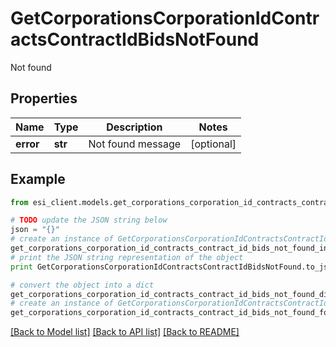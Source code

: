 # GetCorporationsCorporationIdContractsContractIdBidsNotFound

Not found

## Properties

Name | Type | Description | Notes
------------ | ------------- | ------------- | -------------
**error** | **str** | Not found message | [optional] 

## Example

```python
from esi_client.models.get_corporations_corporation_id_contracts_contract_id_bids_not_found import GetCorporationsCorporationIdContractsContractIdBidsNotFound

# TODO update the JSON string below
json = "{}"
# create an instance of GetCorporationsCorporationIdContractsContractIdBidsNotFound from a JSON string
get_corporations_corporation_id_contracts_contract_id_bids_not_found_instance = GetCorporationsCorporationIdContractsContractIdBidsNotFound.from_json(json)
# print the JSON string representation of the object
print GetCorporationsCorporationIdContractsContractIdBidsNotFound.to_json()

# convert the object into a dict
get_corporations_corporation_id_contracts_contract_id_bids_not_found_dict = get_corporations_corporation_id_contracts_contract_id_bids_not_found_instance.to_dict()
# create an instance of GetCorporationsCorporationIdContractsContractIdBidsNotFound from a dict
get_corporations_corporation_id_contracts_contract_id_bids_not_found_form_dict = get_corporations_corporation_id_contracts_contract_id_bids_not_found.from_dict(get_corporations_corporation_id_contracts_contract_id_bids_not_found_dict)
```
[[Back to Model list]](../README.md#documentation-for-models) [[Back to API list]](../README.md#documentation-for-api-endpoints) [[Back to README]](../README.md)


